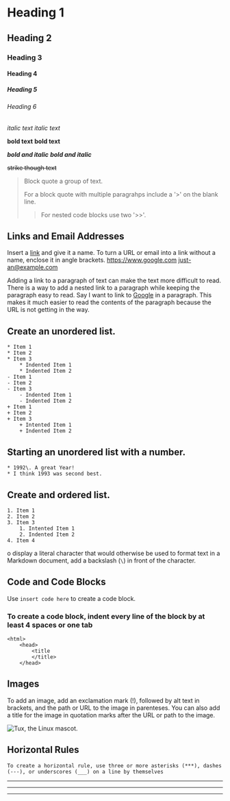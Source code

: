 # Heading 1
## Heading 2
### Heading 3
#### Heading 4 
##### Heading 5 
###### Heading 6

*italic text*
_italic text_

**bold text**
__bold text__

***bold and italic***
___bold and italic___

~~strike though text~~

>Block quote a group of text.
> 
> For a block quote with multiple paragrahps include a '>' on the blank line.
> > For nested code blocks use two '>>'.

## Links and Email Addresses

Insert a [link](https://www.google.com) and give it a name.
To turn a URL or email into a link without a name, enclose it in angle brackets.
	<https://www.google.com>
	<just-an@example.com>

Adding a link to a paragraph of text can make the text more difficult to read. There is a way to add a nested link to a paragraph while keeping the paragraph easy to read. Say I want to link to [Google][1] in a paragraph. This makes it much easier to read the contents of the paragraph because the URL is not getting in the way.

[1]: <https://www.google.com>

## Create an unordered list.
	* Item 1
	* Item 2
	* Item 3
		* Indented Item 1
		* Indented Item 2
	- Item 1
	- Item 2
	- Item 3
		- Indented Item 1
		- Indented Item 2
	+ Item 1
	+ Item 2
	+ Item 3
		+ Intented Item 1
		+ Indented Item 2

## Starting an unordered list with a number.
	* 1992\. A great Year!
	* I think 1993 was second best.

## Create and ordered list.
	1. Item 1
	2. Item 2
	3. Item 3
		1. Intented Item 1
		2. Indented Item 2
	4. Item 4 
o display a literal character that would otherwise be used to format text in a Markdown document, add a backslash (`\`) in front of the character.
## Code and Code Blocks 

Use `insert code here` to create a code block.

### To create a code block, indent every line of the block by at least 4 spaces or one tab

	<html>
		<head>
			<title
			</title>
		</head>

## Images

To add an image, add an exclamation mark (!), followed by alt text in brackets, and the path or URL to the image in parenteses. You can also add a title for the image in quotation marks after the URL or path to the image. 

![Tux, the Linux mascot.](/Images/tux.png "Tux")

## Horizontal Rules
	To create a horizontal rule, use three or more asterisks (***), dashes (---), or underscores (___) on a line by themselves 

***
---
___
